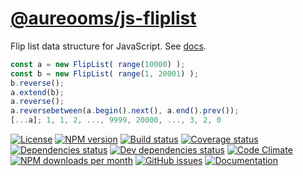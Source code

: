 [@aureooms/js-fliplist](https://aureooms.github.io/js-fliplist)
==

Flip list data structure for JavaScript.
See [docs](https://aureooms.github.io/js-fliplist/index.html).

```js
const a = new FlipList( range(10000) );
const b = new FlipList( range(1, 20001) );
b.reverse();
a.extend(b);
a.reverse();
a.reversebetween(a.begin().next(), a.end().prev());
[...a]; 1, 1, 2, ..., 9999, 20000, ..., 3, 2, 0
```

[![License](https://img.shields.io/github/license/aureooms/js-fliplist.svg?style=flat)](https://raw.githubusercontent.com/aureooms/js-fliplist/master/LICENSE)
[![NPM version](https://img.shields.io/npm/v/@aureooms/js-fliplist.svg?style=flat)](https://www.npmjs.org/package/@aureooms/js-fliplist)
[![Build status](https://img.shields.io/travis/aureooms/js-fliplist.svg?style=flat)](https://travis-ci.org/aureooms/js-fliplist)
[![Coverage status](https://img.shields.io/coveralls/aureooms/js-fliplist.svg?style=flat)](https://coveralls.io/r/aureooms/js-fliplist)
[![Dependencies status](https://img.shields.io/david/aureooms/js-fliplist.svg?style=flat)](https://david-dm.org/aureooms/js-fliplist#info=dependencies)
[![Dev dependencies status](https://img.shields.io/david/dev/aureooms/js-fliplist.svg?style=flat)](https://david-dm.org/aureooms/js-fliplist#info=devDependencies)
[![Code Climate](https://img.shields.io/codeclimate/github/aureooms/js-fliplist.svg?style=flat)](https://codeclimate.com/github/aureooms/js-fliplist)
[![NPM downloads per month](https://img.shields.io/npm/dm/@aureooms/js-fliplist.svg?style=flat)](https://www.npmjs.org/package/@aureooms/js-fliplist)
[![GitHub issues](https://img.shields.io/github/issues/aureooms/js-fliplist.svg?style=flat)](https://github.com/aureooms/js-fliplist/issues)
[![Documentation](https://aureooms.github.io/js-fliplist/badge.svg)](https://aureooms.github.io/js-fliplist/source.html)
